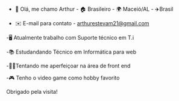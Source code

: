 - 👋 Olá, me chamo Arthur - 🏠 Brasileiro - 🌍 Maceió/AL - ✈️Brasil
 
- ✉️ E-mail para contato - arthurestevam21@gmail.com

 -🖥️ Atualmente trabalho com Suporte técnico em T.i
 
 -📚 Estudandando Técnico em Informática para web
 
 -🧑‍💻Tentando me aperfeiçoar na área de front end
 
 -🎮 Tenho o video game como hobby favorito


 Obrigado pela visita!
 


<!---
estevam2/estevam2 is a ✨ special ✨ repository because its `README.md` (this file) appears on your GitHub profile.
You can click the Preview link to take a look at your changes.
--->
